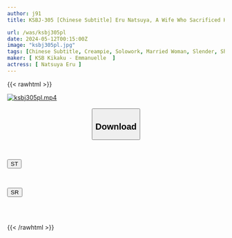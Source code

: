 ```yaml
---
author: j91
title: KSBJ-305 [Chinese Subtitle] Eru Natsuya, A Wife Who Sacrificed Her Body To Her Father-in-law In Exchange For Her Husband Taking Over A Secret Debt.

url: /was/ksbj305pl
date: 2024-05-12T00:15:00Z
image: "ksbj305pl.jpg"
tags: [Chinese Subtitle, Creampie, Solowork, Married Woman, Slender, Shaved, Drama	]
maker: [ KSB Kikaku - Emmanuelle  ]
actress: [ Natsuya Eru ]
---
```



{{< rawhtml >}}

<div class="video" data-videoid="d8GRR8xbXMCkRvR">
    <a href="javascript:;">
        <img src="/was/ksbj305pl/ksbj305pl.jpg" width="WIDTH" height="HEIGHT" alt="ksbj305pl.mp4" loading="lazy">
    </a>
</div>

<script type="text/javascript" src="https://j91.asia/asset/on-demand-st.js"></script>

<br>
  <link rel="stylesheet" href="https://j91.asia/asset/bs5.css">
  
  <center>
  <button class="btn btn-primary" type="button" data-bs-toggle="collapse" data-bs-target=".multi-collapse" aria-expanded="false" aria-controls="multiCollapseExample1 multiCollapseExample2"><h2>Download</h2></button></center>
</p>
<div class="row">
  <div class="col">
    <div class="collapse multi-collapse" id="multiCollapseExample1">
      <div class="card card-body">
	      	      <br>
<div class="buttons">  
<p><a href="https://streamtape.to/v/d8GRR8xbXMCkRvR" target="_blank"><button class="btn-hover color-3"><i class="fa fa-download"></i> ST</button></a></p></div>
    </div>
  </div>
</div>
  <div class="col">
    <div class="collapse multi-collapse" id="multiCollapseExample2">
      <div class="card card-body">
	      <br>
<div class="buttons">
<p><a href="https://rubystm.com/g40tgbnl0b1v" target="_blank"><button class="btn-hover color-9"><i class="fa fa-download"></i> SR</button></a></p></div>
<br><br>
      </div>
    </div>
  </div>
</div>

{{< /rawhtml >}}